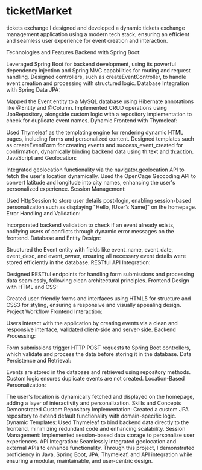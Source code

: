 # ticketMarket
tickets exchange 
I designed and developed a dynamic tickets exchange management application using a modern tech stack, ensuring an efficient and seamless user experience for event creation and interaction.

Technologies and Features
Backend with Spring Boot:

Leveraged Spring Boot for backend development, using its powerful dependency injection and Spring MVC capabilities for routing and request handling.
Designed controllers, such as createEventController, to handle event creation and processing with structured logic.
Database Integration with Spring Data JPA:

Mapped the Event entity to a MySQL database using Hibernate annotations like @Entity and @Column.
Implemented CRUD operations using JpaRepository, alongside custom logic with a repository implementation to check for duplicate event names.
Dynamic Frontend with Thymeleaf:

Used Thymeleaf as the templating engine for rendering dynamic HTML pages, including forms and personalized content.
Designed templates such as createEventForm for creating events and success_event_created for confirmation, dynamically binding backend data using th:text and th:action.
JavaScript and Geolocation:

Integrated geolocation functionality via the navigator.geolocation API to fetch the user's location dynamically.
Used the OpenCage Geocoding API to convert latitude and longitude into city names, enhancing the user's personalized experience.
Session Management:

Used HttpSession to store user details post-login, enabling session-based personalization such as displaying "Hello, [User’s Name]" on the homepage.
Error Handling and Validation:

Incorporated backend validation to check if an event already exists, notifying users of conflicts through dynamic error messages on the frontend.
Database and Entity Design:

Structured the Event entity with fields like event_name, event_date, event_desc, and event_owner, ensuring all necessary event details were stored efficiently in the database.
RESTful API Integration:

Designed RESTful endpoints for handling form submissions and processing data seamlessly, following clean architectural principles.
Frontend Design with HTML and CSS:

Created user-friendly forms and interfaces using HTML5 for structure and CSS3 for styling, ensuring a responsive and visually appealing design.
Project Workflow
Frontend Interaction:

Users interact with the application by creating events via a clean and responsive interface, validated client-side and server-side.
Backend Processing:

Form submissions trigger HTTP POST requests to Spring Boot controllers, which validate and process the data before storing it in the database.
Data Persistence and Retrieval:

Events are stored in the database and retrieved using repository methods. Custom logic ensures duplicate events are not created.
Location-Based Personalization:

The user's location is dynamically fetched and displayed on the homepage, adding a layer of interactivity and personalization.
Skills and Concepts Demonstrated
Custom Repository Implementation: Created a custom JPA repository to extend default functionality with domain-specific logic.
Dynamic Templates: Used Thymeleaf to bind backend data directly to the frontend, minimizing redundant code and enhancing scalability.
Session Management: Implemented session-based data storage to personalize user experiences.
API Integration: Seamlessly integrated geolocation and external APIs to enhance functionality.
Through this project, I demonstrated proficiency in Java, Spring Boot, JPA, Thymeleaf, and API integration while ensuring a modular, maintainable, and user-centric design.

